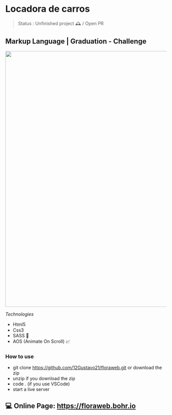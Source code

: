 # Locadora de carros

> Status : Unfinished project 🕰️ / Open PR

## Markup Language | Graduation - Challenge

<img width ='800px' src ='./assets/img/home-print.jpg' />

_Technologies_

+ Html5 <img width="15px" src="https://cdn-icons-png.flaticon.com/512/4943/4943029.png" />
+ Css3 <img width="15px" src="https://cdn-icons-png.flaticon.com/512/732/732190.png" />
+ SASS 🎨
+ AOS (Animate On Scroll) 📈

### How to use

- git clone https://github.com/12Gustavo21/floraweb.git or download the zip
- unzip if you download the zip
- code . (if you use VSCode)
- start a live server

## 💻 Online Page: https://floraweb.bohr.io